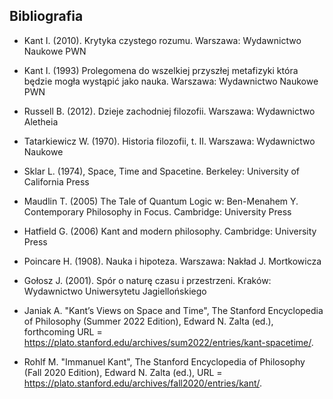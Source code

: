 ## Bibliografia

- Kant I. (2010). Krytyka czystego rozumu. Warszawa: Wydawnictwo Naukowe PWN

- Kant I. (1993) Prolegomena do wszelkiej przyszłej metafizyki która będzie 
mogła wystąpić jako nauka. Warszawa: Wydawnictwo Naukowe PWN

- Russell B. (2012). Dzieje zachodniej filozofii. Warszawa: Wydawnictwo Aletheia

- Tatarkiewicz W. (1970). Historia filozofii, t. II. Warszawa: Wydawnictwo 
Naukowe

- Sklar L. (1974), Space, Time and Spacetine. Berkeley: University of California 
Press

- Maudlin T. (2005) The Tale of Quantum Logic w: Ben-Menahem Y. Contemporary 
Philosophy in Focus. Cambridge: University Press

- Hatfield G. (2006) Kant and modern philosophy. Cambridge: University Press

- Poincare H. (1908). Nauka i hipoteza. Warszawa: Nakład J. Mortkowicza

- Gołosz J. (2001). Spór o naturę czasu i przestrzeni. Kraków: Wydawnictwo 
Uniwersytetu Jagiellońskiego

- Janiak A. "Kant’s Views on Space and Time", The Stanford Encyclopedia of 
Philosophy (Summer 2022 Edition), Edward N. Zalta (ed.), forthcoming URL 
= <https://plato.stanford.edu/archives/sum2022/entries/kant-spacetime/>.

- Rohlf M. "Immanuel Kant", The Stanford Encyclopedia of Philosophy (Fall 2020 
Edition), Edward N. Zalta (ed.), URL 
= <https://plato.stanford.edu/archives/fall2020/entries/kant/>.










































































